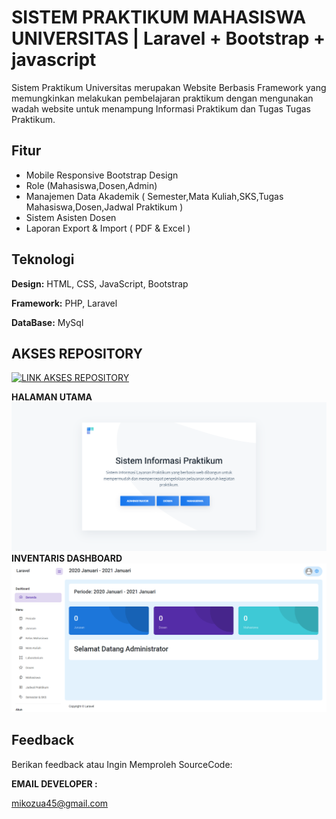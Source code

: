 
# SISTEM PRAKTIKUM MAHASISWA UNIVERSITAS | Laravel + Bootstrap + javascript

Sistem Praktikum Universitas merupakan Website Berbasis Framework yang memungkinkan melakukan pembelajaran praktikum dengan mengunakan wadah website untuk menampung Informasi Praktikum dan Tugas Tugas Praktikum.


## Fitur

- Mobile Responsive Bootstrap Design
- Role (Mahasiswa,Dosen,Admin)
- Manajemen Data Akademik ( Semester,Mata Kuliah,SKS,Tugas Mahasiswa,Dosen,Jadwal Praktikum )
- Sistem Asisten Dosen
- Laporan Export & Import ( PDF & Excel )


## Teknologi

**Design:** HTML, CSS, JavaScript, Bootstrap 

**Framework:** PHP, Laravel 

**DataBase:** MySql

## AKSES REPOSITORY

[![LINK AKSES REPOSITORY](https://img.shields.io/badge/AKSES-blue?style=for-the-badge&logo=github)](https://github.com/winnicodeofficial/LARAVEL-SISTEM-PRAKTIKUM-UNIVERSITAS-TERPADU)


**HALAMAN UTAMA**
![App Screenshot](screenshot/halaman-utama.png)
**INVENTARIS DASHBOARD**
![App Screenshot](screenshot/halaman-dashboard.png)


## Feedback

Berikan feedback atau Ingin Memproleh SourceCode:


**EMAIL DEVELOPER :** 

mikozua45@gmail.com



